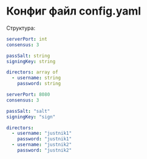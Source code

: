 # Конфиг файл config.yaml
Структура:
``` yaml
serverPort: int
consensus: 3

passSalt: string
signingKey: string

directors: array of
  - username: string
    password: string
```


``` yaml
serverPort: 8080
consensus: 3

passSalt: "salt"
signingKey: "sign"

directors:
  - username: "justnik1"
    password: "justnik1"
  - username: "justnik2"
    password: "justnik2"
```
